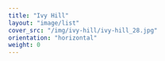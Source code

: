 ```yaml
---
title: "Ivy Hill"
layout: "image/list"
cover_src: "/img/ivy-hill/ivy-hill_28.jpg"
orientation: "horizontal"
weight: 0
---
```

